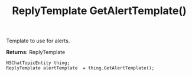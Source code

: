 ﻿---
uid: crmscript_ref_NSChatTopicEntity_GetAlertTemplate
title: ReplyTemplate GetAlertTemplate()
intellisense: NSChatTopicEntity.GetAlertTemplate
keywords: NSChatTopicEntity, GetAlertTemplate
so.topic: reference
---

Template to use for alerts.

**Returns:** ReplyTemplate


```crmscript
NSChatTopicEntity thing;
ReplyTemplate alertTemplate  = thing.GetAlertTemplate();
```



